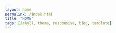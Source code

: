 ```yaml
---
layout: home
permalink: /index.html
title: "HOME"
tags: [Jekyll, theme, responsive, blog, template]
---
```

